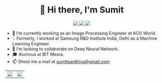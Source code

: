 <h1 align="center">
👋 Hi there, I'm Sumit
</h1>


<p align="center">
<a href="https://linkedin.com/in/sumit-pardhiya-61b248187/">
    <img src="https://img.shields.io/badge/sumit pardhiya-0077B5?style=for-the-badge&logo=linkedin&logoColor=white">
<a/>
<a href="https://github.com/sumitpardhiya">
    <img src="https://img.shields.io/badge/sumitpardhiya-100000?style=for-the-badge&logo=github&logoColor=white">
   <a/>
<a href="https://kaggle.com/sumitpardhiya">
    <img src="https://img.shields.io/badge/sumitpardhiya-20BEFF?style=for-the-badge&logo=Kaggle&logoColor=white">
  <a/>

  </p> 
  
  - 🔭 I’m currently working as an Image Processing Engineer at ACG World.
  - 💡 Formerly, I worked at Samsung R&D Institute India, Delhi as a Machine Learning Engineer.
  - 👯 I’m looking to collaborate on Deep Neural Network.
  - 🎓 Alumnus at BIT Mesra.
  - 📫 Shoot me a mail at sumitpardhiya@gmail.com
  
  
  <table align="center" cellspacing="0" cellpadding="0" border="0">
  <tr>
    <td>
      <a href="https://github.com/sumitpardhiya">
        <img src="https://github-readme-stats.vercel.app/api?username=sumitpardhiya&show_icons=true&include_all_commits=true&theme=tokyonight">
      <a/>
    </td>
    <td>
      <a href="https://github.com/sumitpardhiya">
        <img src="https://github-readme-stats.vercel.app/api/top-langs/?username=sumitpardhiya&layout=compact&theme=tokyonight">
      <a/>
    </td>
   </tr>
</table>
<!--
**sumitpardhiya/sumitpardhiya** is a ✨ _special_ ✨ repository because its `README.md` (this file) appears on your GitHub profile.

Here are some ideas to get you started:


- 🌱 I’m currently learning ...
 
- 🤔 I’m looking for help with ...
- 💬 Ask me about ...
- 📫 How to reach me: ...
- 😄 Pronouns: ...
- ⚡ Fun fact: ...
-->
